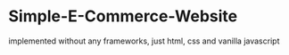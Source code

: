 # Simple-E-Commerce-Website
implemented without any frameworks, just html, css and vanilla javascript
